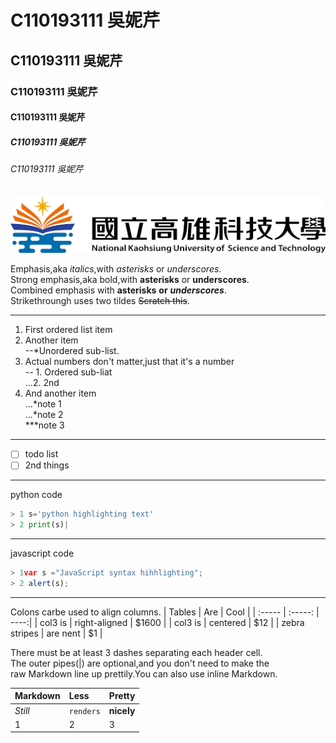 # C110193111 吳妮芹  
## C110193111 吳妮芹  
### C110193111 吳妮芹  
#### C110193111 吳妮芹  
##### C110193111 吳妮芹  
###### C110193111 吳妮芹  
![NKUST](nkust.png '高科大')  

Emphasis,aka *italics*,with *asterisks* or *underscores*.  
Strong emphasis,aka bold,with **asterisks** or **underscores**.  
Combined emphasis with **asterisks** **or** ***underscores***.  
Strikethroungh uses two tildes ~~Scratch this~~.  

---
1. First ordered list item
2. Another item  
  --*Unordered sub-list.
3. Actual numbers don't matter,just that it's a number  
  -- 1. Ordered sub-liat  
  ...2. 2nd
4. And another item  
  ...*note 1  
  ...*note 2  
  ***note 3  
---
- [ ] todo list
- [ ] 2nd things  
---
python code
```python 
> 1 s='python highlighting text'
> 2 print(s)|
```
---
javascript code
```javascript
> 1var s ="JavaScript syntax hihhlighting";
> 2 alert(s);
```
---
Colons carbe used to align columns.
| Tables | Are | Cool |
| :----- | :-----: | ----:|
| col3 is | right-aligned | $1600 |
| col3 is | centered | $12 |
| zebra stripes | are nent | $1 |  

There must be at least 3 dashes separating each header cell.  
The outer pipes(|) are optional,and you don't need to make the  
raw Markdown line up prettily.You can also use inline Markdown.  

| Markdown | Less | Pretty |
| :----- | :----- | :---- | 
| *Still* | `renders` | **nicely** |
| 1 | 2 | 3 |

